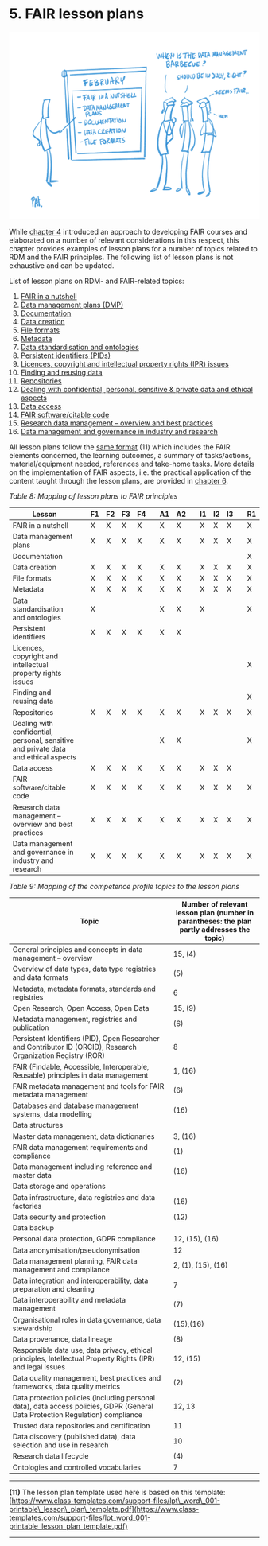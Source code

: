 # 5. FAIR lesson plans

![](../Images/5_FAIR_curriculum_and_lesson_plans.PNG)

While [chapter 4](../4TeachingAndTrainingDesigns/1Introduction.md) introduced an approach to developing FAIR courses and elaborated on a number of relevant considerations in this respect, this chapter provides examples of lesson plans for a number of topics related to RDM and the FAIR principles. The following list of lesson plans is not exhaustive and can be updated.

List of lesson plans on RDM- and FAIR-related topics:

1. [FAIR in a nutshell](1LessonPlan.md)
2. [Data management plans (DMP)](2LessonPlan.md)
3. [Documentation](3LessonPlan.md)
4. [Data creation](4LessonPlan.md)
5. [File formats](5LessonPlan.md)
6. [Metadata](6LessonPlan.md)
7. [Data standardisation and ontologies](7LessonPlan.md)
8. [Persistent identifiers (PIDs)](8LessonPlan.md)
9. [Licences, copyright and intellectual property rights (IPR) issues](9LessonPlan.md)
10. [Finding and reusing data](10LessonPlan.md)
11. [Repositories](11LessonPlan.md)
12. [Dealing with confidential, personal, sensitive &amp; private data and ethical aspects](12LessonPlan.md)
13. [Data access](13LessonPlan.md)
14. [FAIR software/citable code](14LessonPlan.md)
15. [Research data management – overview and best practices](15LessonPlan.md)
16. [Data management and governance in industry and research](16LessonPlan.md)
 
All lesson plans follow the [same format](https://docs.google.com/document/d/1YO6U4Rq5s-g6dnpTVu6BD42jwt2-UqYiNFqZmzGKc2c/edit#heading=h.fzyhfqsl05zv) (11) which includes the FAIR elements concerned, the learning outcomes, a summary of tasks/actions, material/equipment needed, references and take-home tasks. More details on the implementation of FAIR aspects, i.e. the practical application of the content taught through the lesson plans, are provided in [chapter 6](../6ImplementingFAIR/1Introduction.md).

_Table 8: Mapping of lesson plans to FAIR principles_

| **Lesson** | | **F1** | **F2** | **F3** | **F4** | | **A1** | **A2** | | **I1** | **I2** | **I3** | | **R1** |
| --- | --- | --- | --- | --- | --- | --- | --- | --- | --- | --- | --- | --- | --- | --- |
| FAIR in a nutshell | | X | X | X | X | | X | X | | X | X | X | | X |
| Data management plans | | X | X | X | X | | X | X | | X | X | X | | X |
| Documentation | | | | | | | | | | | | | | X |
| Data creation | | X | X | X | X | | X | X | | X | X | X | | X |
| File formats | | X | X | X | X | | X | X | | X | X | X | | X |
| Metadata | | X | X | X | X | | X | X | | X | X | X | | X |
| Data standardisation and ontologies | | X | | | | | X | X | | X | | | | X |
| Persistent identifiers | | X | X | X | X | | X | X | | | | | | |
| Licences, copyright and intellectual property rights issues | | | | | | | | | | | | | | X |
| Finding and reusing data | | | | | | | | | | | | | | X |
| Repositories | | X | X | X | X | | X | X | | X | X | X | | X |
| Dealing with confidential, personal, sensitive and private data and ethical aspects | | | | | | | X | X | | | | | | X |
| Data access | | X | X | X | X | | X | X | | X | X | X | | |
| FAIR software/citable code | | X | X | X | X | | X | X | | X | X | X | | X |
| Research data management – overview and best practices | | X | X | X | X | | X | X | | X | X | X | | X |
| Data management and governance in industry and research | | X | X | X | X | | X | X | | X | X | X | | X |

_Table 9: Mapping of the competence profile topics to the lesson plans_

| **Topic** | **Number of relevant lesson plan** (number in parantheses: the plan partly addresses the topic) |
| --- | --- |
| General principles and concepts in data management – overview | 15, (4) |
| Overview of data types, data type registries and data formats | (5) |
| Metadata, metadata formats, standards and registries | 6 |
| Open Research, Open Access, Open Data | 15, (9) |
| Metadata management, registries and publication | (6) |
| Persistent Identifiers (PID), Open Researcher and Contributor ID (ORCID), Research Organization Registry (ROR) | 8 |
| FAIR (Findable, Accessible, Interoperable, Reusable) principles in data management | 1, (16) |
| FAIR metadata management and tools for FAIR metadata management | (6) |
| Databases and database management systems, data modelling | (16) |
| Data structures | |
| Master data management, data dictionaries | 3, (16) |
| FAIR data management requirements and compliance | (1) |
| Data management including reference and master data | (16) |
| Data storage and operations | |
| Data infrastructure, data registries and data factories | (16) |
| Data security and protection | (12) |
| Data backup | |
| Personal data protection, GDPR compliance | 12, (15), (16) |
| Data anonymisation/pseudonymisation | 12 |
| Data management planning, FAIR data management and compliance | 2, (1), (15), (16) |
| Data integration and interoperability, data preparation and cleaning | 7 |
| Data interoperability and metadata management | (7) |
| Organisational roles in data governance, data stewardship | (15),(16) |
| Data provenance, data lineage | (8) |
| Responsible data use, data privacy, ethical principles, Intellectual Property Rights (IPR) and legal issues | 12, (15) |
| Data quality management, best practices and frameworks, data quality metrics | (2) |
| Data protection policies (including personal data), data access policies, GDPR (General Data Protection Regulation) compliance | 12, 13 |
| Trusted data repositories and certification | 11 |
| Data discovery (published data), data selection and use in research | 10 |
| Research data lifecycle | (4) |
| Ontologies and controlled vocabularies | 7 |

---

**(11)** The lesson plan template used here is based on this template: [https://www.class-templates.com/support-files/lpt\_word\_001-printable\_lesson\_plan\_template.pdf](https://www.class-templates.com/support-files/lpt_word_001-printable_lesson_plan_template.pdf)

----
